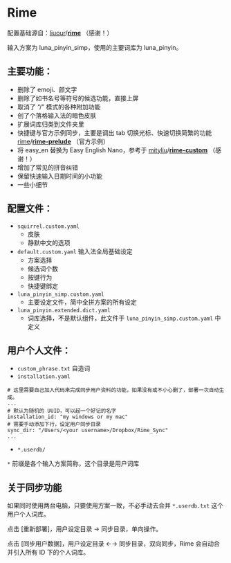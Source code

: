 # Rime

配置基础源自：[liuour](https://github.com/liuour)/**[rime](https://github.com/liuour/rime)** （感谢！）

输入方案为 luna_pinyin_simp，使用的主要词库为 luna_pinyin。



## 主要功能：

-   删除了 emoji、颜文字
-   删除了如书名号等符号的候选功能，直接上屏
-   取消了 “/” 模式的各种附加功能
-   创了个落格输入法的暗色皮肤
-   扩展词库归类到文件夹里
-   快捷键与官方示例同步，主要是调出 tab 切换光标、快速切换简繁的功能 [rime](https://github.com/rime)/**[rime-prelude](https://github.com/rime/rime-prelude)** （官方示例）
-   将 easy_en 替换为 Easy English Nano，参考于 [mityliu](https://github.com/mityliu)/**[rime-custom](https://github.com/mityliu/rime-custom)** （感谢！）
-   增加了常见的拼音纠错
-   保留快速输入日期时间的小功能
-   一些小细节



## 配置文件：

-   `squirrel.custom.yaml`
    -   皮肤
    -   静默中文的选项
-   `default.custom.yaml` 输入法全局基础设定
    -   方案选择
    -   候选词个数
    -   按键行为
    -   快捷键绑定
-   `luna_pinyin_simp.custom.yaml` 
    -   主要设定文件，简中全拼方案的所有设定
-   `luna_pinyin.extended.dict.yaml`
    -   词库选择，不是默认组件，此文件于 `luna_pinyin_simp.custom.yaml` 中定义



## 用户个人文件：

-   `custom_phrase.txt` 自造词
-   `installation.yaml` 

```
# 这里需要自己加入代码来完成同步用户资料的功能，如果没有或不小心删了，部署一次自动生成。
...
# 默认为随机的 UUID，可以起一个好记的名字
installation_id: "my windows or my mac"
# 需要手动添加下行，设定用户同步目录
sync_dir: "/Users/<your username>/Dropbox/Rime_Sync"
...
```

-   `*.userdb/` 

`*` 前缀是各个输入方案简称，这个目录是用户词库



## 关于同步功能

如果同时使用两台电脑，只要使用方案一致，不必手动去合并 `*.userdb.txt` 这个用户个人词库。

点击 [重新部署]，用户设定目录 → 同步目录，单向操作。

点击 [同步用户数据]，用户设定目录 ←→ 同步目录，双向同步，Rime 会自动合并引入所有 ID 下的个人词库。

